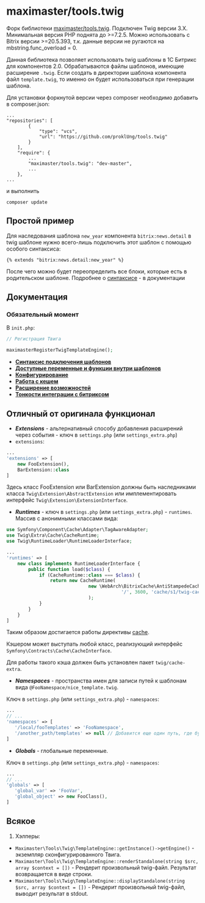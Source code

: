 # maximaster/tools.twig

Форк библиотеки [maximaster/tools.twig](https://github.com/maximaster/tools.twig). Подключен Twig версии 3.X. Минимальная версия PHP поднята до >=7.2.5. Можно использовать с Bitrix версии >=20.5.393, т.к. данные версии не ругаются на mbstring.func_overload = 0.

Данная библиотека позволяет использовать twig шаблоны в 1С Битрикс для компонентов 2.0. Обрабатываются файлы шаблонов, имеющие расширение `.twig`. Если создать в директории шаблона компонента файл `template.twig`, то именно он будет использоваться при генерации шаблона.

Для установки форкнутой версии через composer необходимо добавить в composer.json:

```
...
"repositories": [
        {
            "type": "vcs",
            "url": "https://github.com/proklUng/tools.twig"
        }
    ],
    "require": {
        ...
        "maximaster/tools.twig": "dev-master",
        ...
    },
...
```

и выполнить

```
composer update
```

## Простой пример

Для наследования шаблона `new_year` компонента `bitrix:news.detail` в twig шаблоне нужно всего-лишь подключить этот шаблон с помощью особого синтаксиса:

```twig
{% extends "bitrix:news.detail:new_year" %}
```
После чего можно будет переопределить все блоки, которые есть в родительском шаблоне. Подробнее о [синтаксисе](docs/syntax.md) - в документации

## Документация 

### Обязательный момент

В `init.php`:

```php
// Регистрация Твига

maximasterRegisterTwigTemplateEngine();
```


* **[Синтаксис подключения шаблонов](docs/syntax.md)**
* **[Доступные переменные и функции внутри шаблонов](docs/twig_extension.md)**
* **[Конфигурирование](docs/configuration.md)**
* **[Работа с кешем](docs/working_with_cache.md)**
* **[Расширение возможностей](docs/extend.md)**
* **[Тонкости интеграции с битриксом](docs/bitrix_pitfalls.md)**

## Отличный от оригинала функционал

- ***Extensions*** - альтернативный способу добавления расширений через события - ключ в `settings.php` (или `settings_extra.php`)
 - `extensions`:
 
 ```php
 ...
 'extensions' => [
     new FooExtension(),
     BarExtension::class
 ]    
 ```

Здесь класс FooExtension или BarExtension должны быть наследниками класса `Twig\Extension\AbstractExtension` 
или имплементировать интерфейс `Twig\Extension\ExtensionInterface`.

- ***Runtimes*** - ключ в `settings.php` (или `settings_extra.php`) - `runtimes`. Массив с анонимными классами
 вида:

```php
use Symfony\Component\Cache\Adapter\TagAwareAdapter;
use Twig\Extra\Cache\CacheRuntime;
use Twig\RuntimeLoader\RuntimeLoaderInterface;

...
'runtimes' => [
    new class implements RuntimeLoaderInterface {
        public function load($class) {
            if (CacheRuntime::class === $class) {
                return new CacheRuntime(
                              new \WebArch\BitrixCache\AntiStampedeCacheAdapter(
                                          '/', 3600, 'cache/s1/twig-cache'
                              );
            }
        }
    }
]    
```

Таким образом достигается работы директивы [cache](https://twig.symfony.com/doc/3.x/tags/cache.html).

Кэшером может выступать любой класс, реализующий интерфейс `Symfony\Contracts\Cache\CacheInterface`.

Для работы такого кэша должен быть установлен пакет `twig/cache-extra`.

- ***Namespaces*** - пространства имен для записи путей к шаблонам вида `@FooNamespace/nice_template.twig`.

Ключ в `settings.php` (или `settings_extra.php`) - `namespaces`:

```php
...
// ...
'namespaces' => [
   '/local/fooTemplates' => 'FooNamespace',
   '/another_path/templates' => null // Добавится еще один путь, где будут искаться шаблоны.
]    
```

- ***Globals*** - глобальные переменные.

Ключ в `settings.php` (или `settings_extra.php`) - `namespaces`:

```php
...
// ...
'globals' => [
   'global_var' => 'FooVar',
   'global_object' => new FooClass(),
]    
```

## Всякое

1) Хэлперы:

 - `Maximaster\Tools\Twig\TemplateEngine::getInstance()->getEngine()` - экземпляр сконфигурированного Твига. 
 - `Maximaster\Tools\Twig\TemplateEngine::renderStandalone(string $src, array $context = [])` - Рендерит произвольный 
 twig-файл. Результат возвращается в виде строки.
 - `Maximaster\Tools\Twig\TemplateEngine::displayStandalone(string $src, array $context = [])` - Рендерит произвольный twig-файл, 
 выводит результат в stdout.   